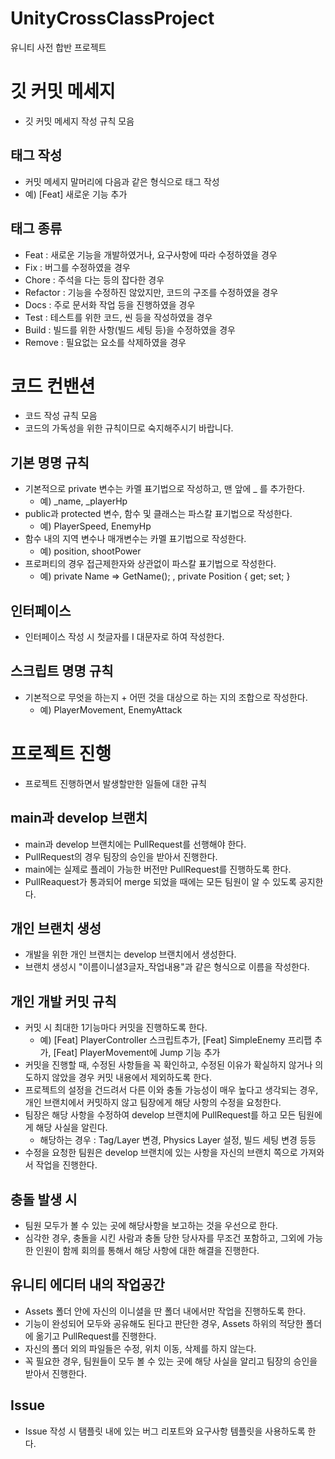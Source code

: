 # UnityCrossClassProject
유니티 사전 합반 프로젝트


# 깃 커밋 메세지
- 깃 커밋 메세지 작성 규칙 모음
## 태그 작성
- 커밋 메세지 말머리에 다음과 같은 형식으로 태그 작성
- 예) [Feat] 새로운 기능 추가
## 태그 종류
- Feat : 새로운 기능을 개발하였거나, 요구사항에 따라 수정하였을 경우
- Fix : 버그를 수정하였을 경우
- Chore : 주석을 다는 등의 잡다한 경우
- Refactor : 기능을 수정하진 않았지만, 코드의 구조를 수정하였을 경우
- Docs : 주로 문서화 작업 등을 진행하였을 경우
- Test : 테스트를 위한 코드, 씬 등을 작성하였을 경우
- Build : 빌드를 위한 사항(빌드 세팅 등)을 수정하였을 경우
- Remove : 필요없는 요소를 삭제하였을 경우
# 코드 컨밴션
- 코드 작성 규칙 모음
- 코드의 가독성을 위한 규칙이므로 숙지해주시기 바랍니다.
## 기본 명명 규칙
- 기본적으로 private 변수는 카멜 표기법으로 작성하고, 맨 앞에 _ 를 추가한다.
  - 예) \_name, \_playerHp
- public과 protected 변수, 함수 및 클래스는 파스칼 표기법으로 작성한다.
  - 예) PlayerSpeed, EnemyHp
- 함수 내의 지역 변수나 매개변수는 카멜 표기법으로 작성한다.
  - 예) position, shootPower
- 프로퍼티의 경우 접근제한자와 상관없이 파스칼 표기법으로 작성한다.
  - 예) private Name => GetName(); , private Position { get; set; }
## 인터페이스
- 인터페이스 작성 시 첫글자를 I 대문자로 하여 작성한다.

## 스크립트 명명 규칙
- 기본적으로 무엇을 하는지 + 어떤 것을 대상으로 하는 지의 조합으로 작성한다.
  - 예) PlayerMovement, EnemyAttack

# 프로젝트 진행
- 프로젝트 진행하면서 발생할만한 일들에 대한 규칙
## main과 develop 브랜치
- main과 develop 브랜치에는 PullRequest를 선행해야 한다.
- PullRequest의 경우 팀장의 승인을 받아서 진행한다.
- main에는 실제로 플레이 가능한 버전만 PullRequest를 진행하도록 한다.
- PullReaquest가 통과되어 merge 되었을 때에는 모든 팀원이 알 수 있도록 공지한다.
## 개인 브랜치 생성
- 개발을 위한 개인 브랜치는 develop 브랜치에서 생성한다.
- 브랜치 생성시 "이름이니셜3글자_작업내용"과 같은 형식으로 이름을 작성한다.
## 개인 개발 커밋 규칙
- 커밋 시 최대한 1기능마다 커밋을 진행하도록 한다.
  - 예) [Feat] PlayerController 스크립트추가, [Feat] SimpleEnemy 프리팹 추가, [Feat] PlayerMovement에 Jump 기능 추가
- 커밋을 진행할 때, 수정된 사항들을 꼭 확인하고, 수정된 이유가 확실하지 않거나 의도하지 않았을 경우 커밋 내용에서 제외하도록 한다.
- 프로젝트의 설정을 건드려서 다른 이와 충돌 가능성이 매우 높다고 생각되는 경우, 개인 브랜치에서 커밋하지 않고 팀장에게 해당 사항의 수정을 요청한다.
- 팀장은 해당 사항을 수정하여 develop 브랜치에 PullRequest를 하고 모든 팀원에게 해당 사실을 알린다.
  - 해당하는 경우 : Tag/Layer 변경, Physics Layer 설정, 빌드 세팅 변경 등등
- 수정을 요청한 팀원은 develop 브랜치에 있는 사항을 자신의 브랜치 쪽으로 가져와서 작업을 진행한다.
## 충돌 발생 시
- 팀원 모두가 볼 수 있는 곳에 해당사항을 보고하는 것을 우선으로 한다.
- 심각한 경우, 충돌을 시킨 사람과 충돌 당한 당사자를 무조건 포함하고, 그외에 가능한 인원이 함께 회의를 통해서 해당 사항에 대한 해결을 진행한다.

## 유니티 에디터 내의 작업공간
- Assets 폴더 안에 자신의 이니셜을 딴 폴더 내에서만 작업을 진행하도록 한다.
- 기능이 완성되어 모두와 공유해도 된다고 판단한 경우, Assets 하위의 적당한 폴더에 옮기고 PullRequest를 진행한다.
- 자신의 폴더 외의 파일들은 수정, 위치 이동, 삭제를 하지 않는다.
- 꼭 필요한 경우, 팀원들이 모두 볼 수 있는 곳에 해당 사실을 알리고 팀장의 승인을 받아서 진행한다.
## Issue
- Issue 작성 시 탬플릿 내에 있는 버그 리포트와 요구사항 템플릿을 사용하도록 한다.


